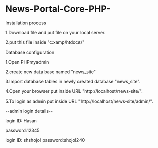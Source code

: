 # News-Portal-Core-PHP-
Installation process

1.Download file and put file on your local server.

2.put this file inside "c:xamp/htdocs/"

Database configuration

1.Open PHPmyadmin

2.create new data base named "news_site"

3.Import database tables in newly created database "news_site".

4.Open your browser put inside URL "http://localhost/news-site/".

5.To login as admin put inside URL "http://localhost/news-site/admin/".

--admin login details--

login ID: Hasan

password:12345

login ID: shshojol password:shojol240
